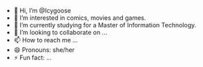 - 👋 Hi, I’m @Icygoose
- 👀 I’m interested in comics, movies and games.
- 🌱 I’m currently studying for a Master of Information Technology.
- 💞️ I’m looking to collaborate on ...
- 📫 How to reach me ...
- 😄 Pronouns: she/her
- ⚡ Fun fact: ...

<!---
Icygoose/Icygoose is a ✨ special ✨ repository because its `README.md` (this file) appears on your GitHub profile.
You can click the Preview link to take a look at your changes.
--->
